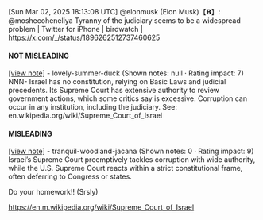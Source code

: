 [Sun Mar 02, 2025 18:13:08 UTC] @elonmusk (Elon Musk)【𝗕】: @moshecoheneliya Tyranny of the judiciary seems to be a widespread problem | Twitter for iPhone | birdwatch | https://x.com/_/status/1896262512737460625

#### NOT MISLEADING

[[view note]](https://x.com/i/birdwatch/n/1896418243503628482) - lovely-summer-duck (Shown notes: null · Rating impact: 7)
NNN- Israel has no constitution, relying on Basic Laws and judicial precedents. Its Supreme Court has extensive authority to review government actions, which some critics say is excessive. Corruption can occur in any institution, including the judiciary. See:  en.wikipedia.org/wiki/Supreme_Court_of_Israel

#### MISLEADING

[[view note]](https://x.com/i/birdwatch/n/1896376359636656484) - tranquil-woodland-jacana (Shown notes: 0 · Rating impact: 9)
Israel’s Supreme Court preemptively tackles corruption with wide authority, while the U.S. Supreme Court reacts within a strict constitutional frame, often deferring to Congress or states. 

Do your homework!! (Srsly)

https://en.m.wikipedia.org/wiki/Supreme_Court_of_Israel
